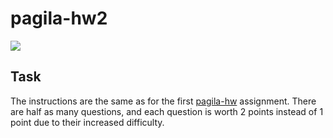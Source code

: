 # pagila-hw2
[![](https://github.com/nickwilson3/pagila-hw2/workflows/tests/badge.svg)](https://github.com/nickwilson3/pagila-hw2/actions?query=workflow%3Atests)

## Task

The instructions are the same as for the first [pagila-hw](https://github.com/mikeizbicki/pagila-hw) assignment.
There are half as many questions, and each question is worth 2 points instead of 1 point due to their increased difficulty.
